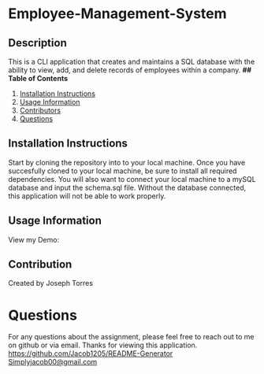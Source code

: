 # Employee-Management-System

## Description

This is a CLI application that creates and maintains a SQL database with the ability to view, add, and delete records of employees within a company.
**## Table of Contents**

1. [Installation Instructions](#installation-instructions)
2. [Usage Information](#usage-information)
3. [Contributors](#contributors)
4. [Questions](#questions)

## Installation Instructions

Start by cloning the repository into to your local machine. Once you have succesfully cloned to your local machine, be sure to install all required dependencies. You will also want to connect your local machine to a mySQL database and input the schema.sql file. Without the database connected, this application will not be able to work properly.

## Usage Information

View my Demo:

## Contribution

Created by Joseph Torres

# Questions

For any questions about the assignment, please feel free to reach out to me on github or via email. Thanks for viewing this application.
https://github.com/Jacob1205/README-Generator
Simplyjacob00@gmail.com
